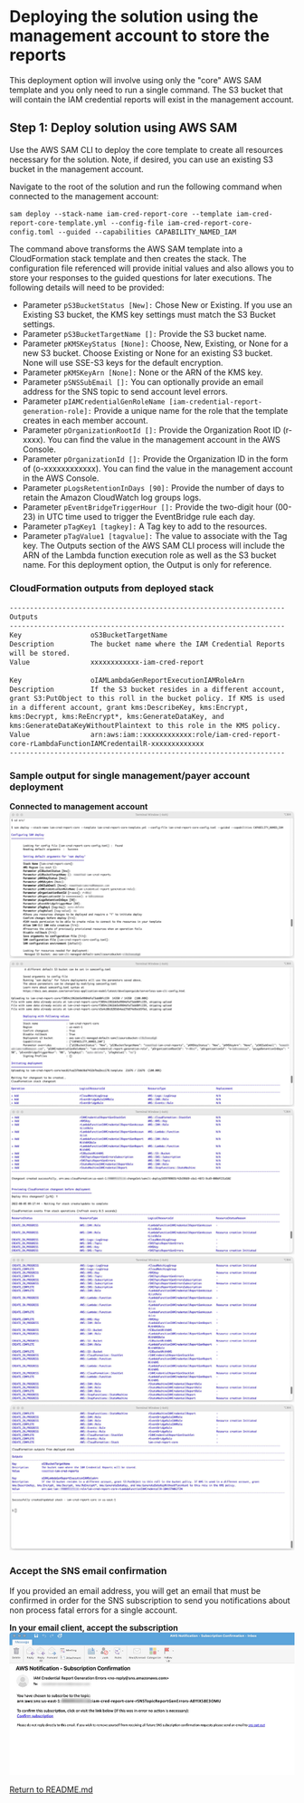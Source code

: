 # Deploying the solution using the management account to store the reports
This deployment option will involve using only the "core" AWS SAM template and you only need to run a single command. The S3 bucket that will contain the IAM credential reports will exist in the management account.

## Step 1: Deploy solution using AWS SAM
Use the AWS SAM CLI to deploy the core template to create all resources necessary for the solution. Note, if desired, you can use an existing S3 bucket in the management account.

Navigate to the root of the solution and run the following command when connected to the management account:
```cd src/
sam deploy --stack-name iam-cred-report-core --template iam-cred-report-core-template.yml --config-file iam-cred-report-core-config.toml --guided --capabilities CAPABILITY_NAMED_IAM
```

The command above transforms the AWS SAM template into a CloudFormation stack template and then creates the stack. The configuration file referenced will provide initial values and also allows you to store your responses to the guided questions for later executions.
The following details will need to be provided:
  - Parameter `pS3BucketStatus [New]:` Chose New or Existing. If you use an Existing S3 bucket, the KMS key settings must match the S3 Bucket settings.
  - Parameter `pS3BucketTargetName []:` Provide the S3 bucket name.
  - Parameter `pKMSKeyStatus [None]:` Choose, New, Existing, or None for a new S3 bucket. Choose Existing or None for an existing S3 bucket. None will use SSE-S3 keys for the default encryption.
  - Parameter `pKMSKeyArn [None]:` None or the ARN of the KMS key.
  - Parameter `pSNSSubEmail []:` You can optionally provide an email address for the SNS topic to send account level errors.
  - Parameter `pIAMCredentialGenRoleName [iam-credential-report-generation-role]:` Provide a unique name for the role that the template creates in each member account.
  - Parameter `pOrganizationRootId []:` Provide the Organization Root ID (r-xxxx). You can find the value in the management account in the AWS Console.
  - Parameter `pOrganizationId []:` Provide the Organization ID in the form of (o-xxxxxxxxxxxx). You can find the value in the management account in the AWS Console.
  - Parameter `pLogsRetentionInDays [90]:` Provide the number of days to retain the Amazon CloudWatch log groups logs.
  - Parameter `pEventBridgeTriggerHour []:` Provide the two-digit hour (00-23) in UTC time used to trigger the EventBridge rule each day.
  - Parameter `pTagKey1 [tagkey]:` A Tag key to add to the resources.
  - Parameter `pTagValue1 [tagvalue]:` The value to associate with the Tag key.
The Outputs section of the AWS SAM CLI process will include the ARN of the Lambda function execution role as well as the S3 bucket name. For this deployment option, the Output is only for reference.


### CloudFormation outputs from deployed stack
```
--------------------------------------------------------------------
Outputs
--------------------------------------------------------------------
Key                 oS3BucketTargetName
Description         The bucket name where the IAM Credential Reports will be stored.
Value               xxxxxxxxxxxx-iam-cred-report

Key                 oIAMLambdaGenReportExecutionIAMRoleArn
Description         If the S3 bucket resides in a different account, grant S3:PutObject to this roll in the bucket policy. If KMS is used in a different account, grant kms:DescribeKey, kms:Encrypt, kms:Decrypt, kms:ReEncrypt*, kms:GenerateDataKey, and kms:GenerateDataKeyWithoutPlaintext to this role in the KMS policy.
Value               arn:aws:iam::xxxxxxxxxxxx:role/iam-cred-report-core-rLambdaFunctionIAMCredentailR-xxxxxxxxxxxxx
--------------------------------------------------------------------
```

### Sample output for single management/payer account deployment
**Connected to management account**
![Image](images/example-output-single-account-step1-image1.jpg)
![Image](images/example-output-single-account-step1-image2.jpg)
![Image](images/example-output-single-account-step1-image3.jpg)
![Image](images/example-output-single-account-step1-image4.jpg)
![Image](images/example-output-single-account-step1-image5.jpg)

### Accept the SNS email confirmation
If you provided an email address, you will get an email that must be confirmed in order for the SNS subscription to send you notifications about non process fatal errors for a single account.

**In your email client, accept the subscription**
![Image](images/example-output-sns-confirmation.jpg)

[Return to README.md](https://gitlab.aws.dev/nowathad/iam-credential-report-step-functions-automation/-/tree/main#deployment-option-1-storing-reports-in-management-account)